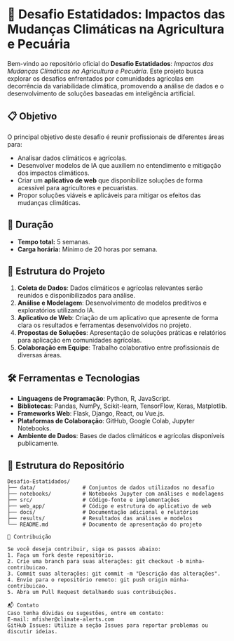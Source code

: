 # 🌱 Desafio Estatidados: Impactos das Mudanças Climáticas na Agricultura e Pecuária

Bem-vindo ao repositório oficial do **Desafio Estatidados**: *Impactos das Mudanças Climáticas na Agricultura e Pecuária*. Este projeto busca explorar os desafios enfrentados por comunidades agrícolas em decorrência da variabilidade climática, promovendo a análise de dados e o desenvolvimento de soluções baseadas em inteligência artificial.

## 📋 Objetivo

O principal objetivo deste desafio é reunir profissionais de diferentes áreas para:
- Analisar dados climáticos e agrícolas.
- Desenvolver modelos de IA que auxiliem no entendimento e mitigação dos impactos climáticos.
- Criar um **aplicativo de web** que disponibilize soluções de forma acessível para agricultores e pecuaristas.
- Propor soluções viáveis e aplicáveis para mitigar os efeitos das mudanças climáticas.

## 📅 Duração

- **Tempo total:** 5 semanas.
- **Carga horária:** Mínimo de 20 horas por semana.

## 🚀 Estrutura do Projeto

1. **Coleta de Dados**: Dados climáticos e agrícolas relevantes serão reunidos e disponibilizados para análise.
2. **Análise e Modelagem**: Desenvolvimento de modelos preditivos e exploratórios utilizando IA.
3. **Aplicativo de Web**: Criação de um aplicativo que apresente de forma clara os resultados e ferramentas desenvolvidos no projeto.
4. **Propostas de Soluções**: Apresentação de soluções práticas e relatórios para aplicação em comunidades agrícolas.
5. **Colaboração em Equipe**: Trabalho colaborativo entre profissionais de diversas áreas.

## 🛠️ Ferramentas e Tecnologias

- **Linguagens de Programação**: Python, R, JavaScript.
- **Bibliotecas**: Pandas, NumPy, Scikit-learn, TensorFlow, Keras, Matplotlib.
- **Frameworks Web**: Flask, Django, React, ou Vue.js.
- **Plataformas de Colaboração**: GitHub, Google Colab, Jupyter Notebooks.
- **Ambiente de Dados**: Bases de dados climáticos e agrícolas disponíveis publicamente.

## 📂 Estrutura do Repositório

```plaintext
Desafio-Estatidados/
├── data/               # Conjuntos de dados utilizados no desafio
├── notebooks/          # Notebooks Jupyter com análises e modelagens
├── src/                # Código-fonte e implementações
├── web_app/            # Código e estrutura do aplicativo de web
├── docs/               # Documentação adicional e relatórios
├── results/            # Resultados das análises e modelos
└── README.md           # Documento de apresentação do projeto

🤝 Contribuição

Se você deseja contribuir, siga os passos abaixo:
1. Faça um fork deste repositório.
2. Crie uma branch para suas alterações: git checkout -b minha-contribuicao.
3. Commit suas alterações: git commit -m "Descrição das alterações".
4. Envie para o repositório remoto: git push origin minha-contribuicao.
5. Abra um Pull Request detalhando suas contribuições.

📬 Contato
Caso tenha dúvidas ou sugestões, entre em contato:
E-mail: mfisher@climate-alerts.com
GitHub Issues: Utilize a seção Issues para reportar problemas ou discutir ideias.



